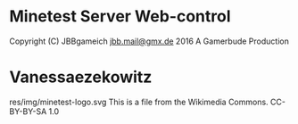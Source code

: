 # Minetest Server Web-control

Copyright (C) JBBgameich <jbb.mail@gmx.de> 2016
A Gamerbude Production

Vanessaezekowitz
================

res/img/minetest-logo.svg
This is a file from the Wikimedia Commons.
CC-BY-BY-SA 1.0
